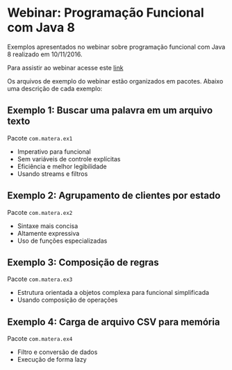 # Webinar: Programação Funcional com Java 8

Exemplos apresentados no webinar sobre programação funcional com Java 8 realizado em 10/11/2016.

Para assistir ao webinar acesse este [link](https://youtu.be/KWGvYsfPCyg)

Os arquivos de exemplo do webinar estão organizados em pacotes. Abaixo uma descrição de cada exemplo:

## Exemplo 1: Buscar uma palavra em um arquivo texto
Pacote ``com.matera.ex1``

* Imperativo para funcional
* Sem variáveis de controle explícitas
* Eficiência e melhor legibilidade
* Usando streams e filtros

## Exemplo 2: Agrupamento de clientes por estado
Pacote ``com.matera.ex2``

* Sintaxe mais concisa
* Altamente expressiva
* Uso de funções especializadas

## Exemplo 3: Composição de regras
Pacote ``com.matera.ex3``

* Estrutura orientada a objetos complexa para funcional simplificada
* Usando composição de operações

## Exemplo 4: Carga de arquivo CSV para memória
Pacote ``com.matera.ex4``

* Filtro e conversão de dados
* Execução de forma lazy